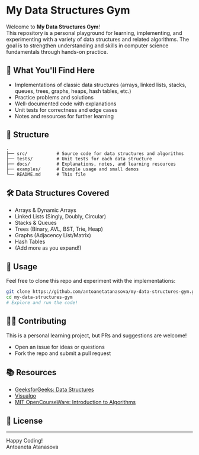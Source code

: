 # My Data Structures Gym

Welcome to **My Data Structures Gym**!  
This repository is a personal playground for learning, implementing, and experimenting with a variety of data structures and related algorithms. The goal is to strengthen understanding and skills in computer science fundamentals through hands-on practice.

## 🚀 What You'll Find Here

- Implementations of classic data structures (arrays, linked lists, stacks, queues, trees, graphs, heaps, hash tables, etc.)
- Practice problems and solutions
- Well-documented code with explanations
- Unit tests for correctness and edge cases
- Notes and resources for further learning

## 📁 Structure

```
.
├── src/           # Source code for data structures and algorithms
├── tests/         # Unit tests for each data structure
├── docs/          # Explanations, notes, and learning resources
├── examples/      # Example usage and small demos
└── README.md      # This file
```

## 🛠️ Data Structures Covered

- Arrays & Dynamic Arrays
- Linked Lists (Singly, Doubly, Circular)
- Stacks & Queues
- Trees (Binary, AVL, BST, Trie, Heap)
- Graphs (Adjacency List/Matrix)
- Hash Tables
- (Add more as you expand!)

## 📝 Usage

Feel free to clone this repo and experiment with the implementations:
```bash
git clone https://github.com/antoanetatanasova/my-data-structures-gym.git
cd my-data-structures-gym
# Explore and run the code!
```

## 🧑‍💻 Contributing

This is a personal learning project, but PRs and suggestions are welcome!
- Open an issue for ideas or questions
- Fork the repo and submit a pull request

## 📚 Resources

- [GeeksforGeeks: Data Structures](https://www.geeksforgeeks.org/data-structures/)
- [Visualgo](https://visualgo.net/en)
- [MIT OpenCourseWare: Introduction to Algorithms](https://ocw.mit.edu/courses/6-006-introduction-to-algorithms-fall-2011/)

## 📄 License


---

Happy Coding!  
Antoaneta Atanasova

